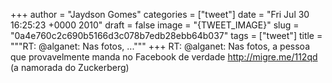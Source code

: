 
+++
author = "Jaydson Gomes"
categories = ["tweet"]
date = "Fri Jul 30 16:25:23 +0000 2010"
draft = false
image = "{TWEET_IMAGE}"
slug = "0a4e760c2c690b5166d3c078b7edb28ebb64b037"
tags = ["tweet"]
title = """RT: @alganet: Nas fotos, ..."""
+++
RT: @alganet: Nas fotos, a pessoa que provavelmente manda no Facebook de verdade http://migre.me/112qd (a namorada do Zuckerberg)
